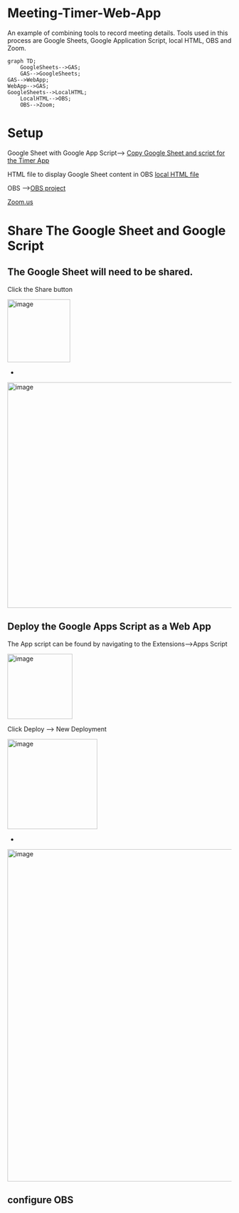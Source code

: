 # Meeting-Timer-Web-App
An example of combining tools to record meeting details. Tools used in this process are Google Sheets, Google Application Script, local HTML, OBS and Zoom.

```mermaid
graph TD;
    GoogleSheets-->GAS;
    GAS-->GoogleSheets;
GAS-->WebApp;
WebApp-->GAS;
GoogleSheets-->LocalHTML;
    LocalHTML-->OBS;
    OBS-->Zoom;
```

# Setup
Google Sheet with Google App Script--> [Copy Google Sheet and script for the Timer App](https://docs.google.com/spreadsheets/d/1YbaUzI7DMh1Orqz31gqL0c4pw2PeIC1uXLST0YoQpbw/copy)

HTML file to display Google Sheet content in OBS [local HTML file](https://github.com/UUoocl/Timer-Web-App/blob/main/localIndex.html)

OBS -->[OBS project](https://obsproject.com/)

[Zoom.us](https://zoom.us/)

# Share The Google Sheet and Google Script

## The Google Sheet will need to be shared. 
Click the Share button
  
<img width="141" alt="image" src="https://github.com/UUoocl/Timer-Web-App/assets/99063397/f6d37c2b-3f75-42b8-a90c-67125bc25c25">

- 
<img width="506" alt="image" src="https://github.com/UUoocl/Timer-Web-App/assets/99063397/d0d3ac97-0c67-458c-a10a-27185b552883">

## Deploy the Google Apps Script as a Web App
The App script can be found by navigating to the Extensions-->Apps Script

<img width="146" alt="image" src="https://github.com/UUoocl/Timer-Web-App/assets/99063397/1adeb390-8b2e-4db8-a4d7-dcbbcefd3843">

Click Deploy --> New Deployment

<img width="202" alt="image" src="https://github.com/UUoocl/Timer-Web-App/assets/99063397/7003f484-51b4-49f4-a5af-db43620bbc12">

-

<img width="745" alt="image" src="https://github.com/UUoocl/Timer-Web-App/assets/99063397/356ba775-a84e-49b7-b879-4a0316114e9d">


## configure OBS

